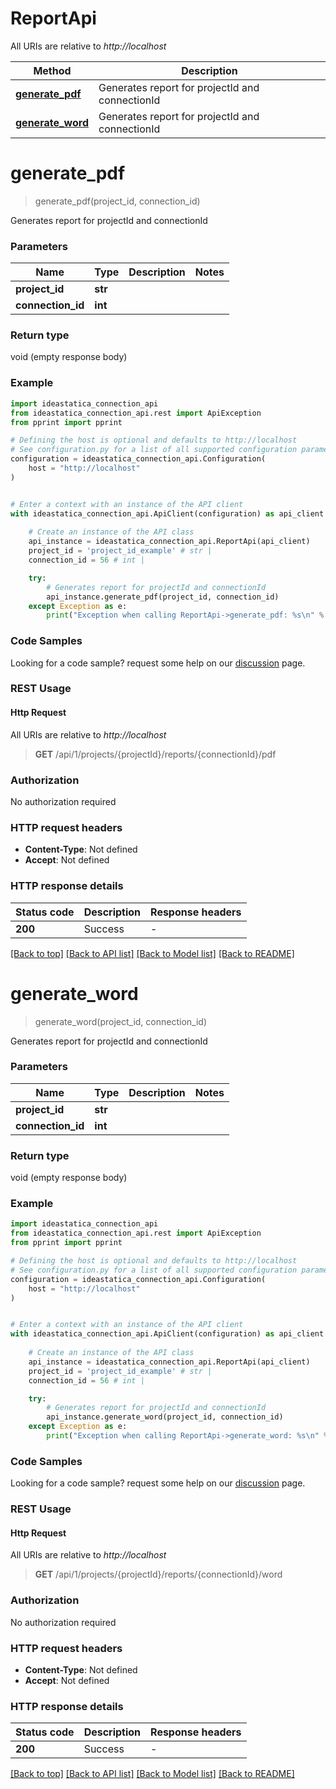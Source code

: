 # ReportApi

All URIs are relative to *http://localhost*

Method | Description
------------- | -------------
[**generate_pdf**](ReportApi.md#generate_pdf) | Generates report for projectId and connectionId
[**generate_word**](ReportApi.md#generate_word) | Generates report for projectId and connectionId


<a id="generate_pdf"></a>
# **generate_pdf**
> generate_pdf(project_id, connection_id)

Generates report for projectId and connectionId

### Parameters


Name | Type | Description  | Notes
------------- | ------------- | ------------- | -------------
 **project_id** | **str**|  | 
 **connection_id** | **int**|  | 

### Return type

void (empty response body)

### Example


```python
import ideastatica_connection_api
from ideastatica_connection_api.rest import ApiException
from pprint import pprint

# Defining the host is optional and defaults to http://localhost
# See configuration.py for a list of all supported configuration parameters.
configuration = ideastatica_connection_api.Configuration(
    host = "http://localhost"
)


# Enter a context with an instance of the API client
with ideastatica_connection_api.ApiClient(configuration) as api_client:
    
    # Create an instance of the API class
    api_instance = ideastatica_connection_api.ReportApi(api_client)
    project_id = 'project_id_example' # str | 
    connection_id = 56 # int | 

    try:
        # Generates report for projectId and connectionId
        api_instance.generate_pdf(project_id, connection_id)
    except Exception as e:
        print("Exception when calling ReportApi->generate_pdf: %s\n" % e)
```



### Code Samples

Looking for a code sample? request some help on our [discussion](https://github.com/idea-statica/ideastatica-public/discussions) page. 

### REST Usage

#### Http Request

All URIs are relative to *http://localhost*

> **GET** /api/1/projects/{projectId}/reports/{connectionId}/pdf 

### Authorization

No authorization required

### HTTP request headers

 - **Content-Type**: Not defined
 - **Accept**: Not defined

### HTTP response details

| Status code | Description | Response headers |
|-------------|-------------|------------------|
**200** | Success |  -  |

[[Back to top]](#) [[Back to API list]](../README.md#documentation-for-api-endpoints) [[Back to Model list]](../README.md#documentation-for-models) [[Back to README]](../README.md)

<a id="generate_word"></a>
# **generate_word**
> generate_word(project_id, connection_id)

Generates report for projectId and connectionId

### Parameters


Name | Type | Description  | Notes
------------- | ------------- | ------------- | -------------
 **project_id** | **str**|  | 
 **connection_id** | **int**|  | 

### Return type

void (empty response body)

### Example


```python
import ideastatica_connection_api
from ideastatica_connection_api.rest import ApiException
from pprint import pprint

# Defining the host is optional and defaults to http://localhost
# See configuration.py for a list of all supported configuration parameters.
configuration = ideastatica_connection_api.Configuration(
    host = "http://localhost"
)


# Enter a context with an instance of the API client
with ideastatica_connection_api.ApiClient(configuration) as api_client:
    
    # Create an instance of the API class
    api_instance = ideastatica_connection_api.ReportApi(api_client)
    project_id = 'project_id_example' # str | 
    connection_id = 56 # int | 

    try:
        # Generates report for projectId and connectionId
        api_instance.generate_word(project_id, connection_id)
    except Exception as e:
        print("Exception when calling ReportApi->generate_word: %s\n" % e)
```



### Code Samples

Looking for a code sample? request some help on our [discussion](https://github.com/idea-statica/ideastatica-public/discussions) page. 

### REST Usage

#### Http Request

All URIs are relative to *http://localhost*

> **GET** /api/1/projects/{projectId}/reports/{connectionId}/word 

### Authorization

No authorization required

### HTTP request headers

 - **Content-Type**: Not defined
 - **Accept**: Not defined

### HTTP response details

| Status code | Description | Response headers |
|-------------|-------------|------------------|
**200** | Success |  -  |

[[Back to top]](#) [[Back to API list]](../README.md#documentation-for-api-endpoints) [[Back to Model list]](../README.md#documentation-for-models) [[Back to README]](../README.md)

